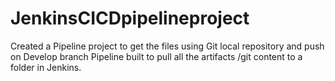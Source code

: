 # JenkinsCICDpipelineproject

Created a Pipeline project to get the files using Git local repository and push on Develop branch 
Pipeline built to pull all the artifacts /git content to a folder in Jenkins.
